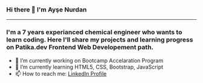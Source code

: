 ### Hi there 👋 I'm Ayşe Nurdan
---
### I'm a 7 years experianced chemical engineer who wants to learn coding. Here I'll share my projects and learning progress on Patika.dev Frontend Web Developement path.

- 🔭 I’m currently working on Bootcamp Accelaration Program
- 🌱 I’m currently learning HTML5, CSS, Bootstrap, JavaScript
- 📫 How to reach me: [LinkedIn Profile](https://www.linkedin.com/in/ayse-nurdan/)


<!--
**aysenurdan/aysenurdan** is a ✨ _special_ ✨ repository because its `README.md` (this file) appears on your GitHub profile.

Here are some ideas to get you started:

- 🔭 I’m currently working on ...
- 🌱 I’m currently learning ...
- 👯 I’m looking to collaborate on ...
- 🤔 I’m looking for help with ...
- 💬 Ask me about ...
- 📫 How to reach me: ...
- 😄 Pronouns: ...
- ⚡ Fun fact: ...
-->
